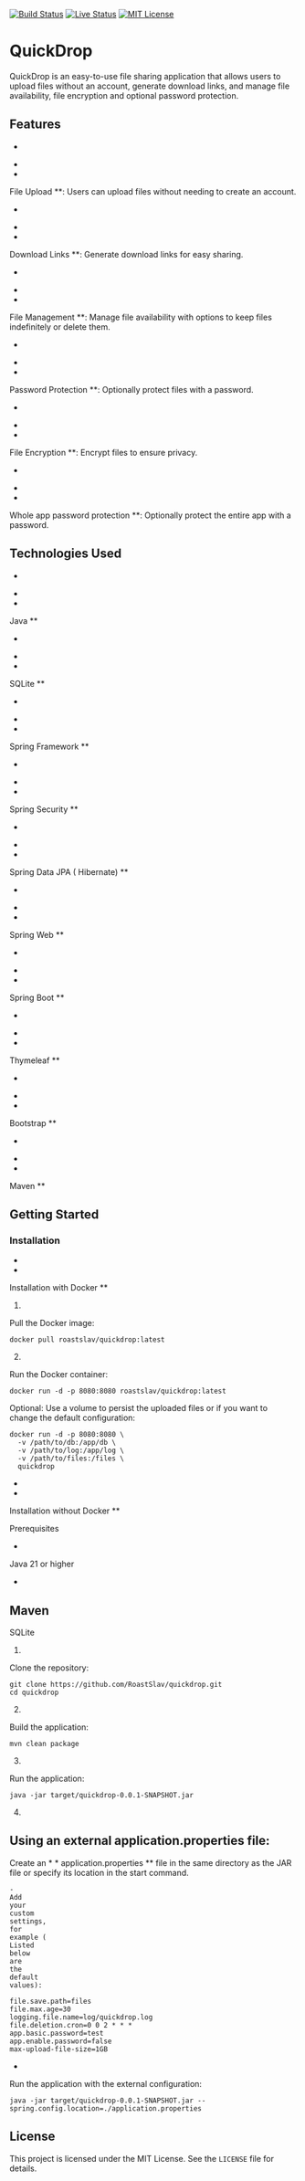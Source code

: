 [![Build Status](https://jenkins.tyron.rocks/buildStatus/icon?job=quickdrop)](https://jenkins.tyron.rocks/job/quickdrop)
[![Live Status](https://img.shields.io/badge/status-live-brightgreen)](https://quickdrop.tyron.rocks)
[![MIT License](https://img.shields.io/badge/License-MIT-yellow.svg)](https://opensource.org/licenses/MIT)

# QuickDrop

QuickDrop
is
an
easy-to-use
file
sharing
application
that
allows
users
to
upload
files
without
an
account,
generate
download
links,
and
manage
file
availability,
file
encryption
and
optional
password
protection.

## Features

-

*

*
File
Upload
**:
Users
can
upload
files
without
needing
to
create
an
account.

-

*

*
Download
Links
**:
Generate
download
links
for
easy
sharing.

-

*

*
File
Management
**:
Manage
file
availability
with
options
to
keep
files
indefinitely
or
delete
them.

-

*

*
Password
Protection
**:
Optionally
protect
files
with
a
password.

-

*

*
File
Encryption
**:
Encrypt
files
to
ensure
privacy.

-

*

*
Whole
app
password
protection
**:
Optionally
protect
the
entire
app
with
a
password.

## Technologies Used

-

*

*
Java
**

-

*

*
SQLite
**

-

*

*
Spring
Framework
**

-

*

*
Spring
Security
**

-

*

*
Spring
Data
JPA (
Hibernate)
**

-

*

*
Spring
Web
**

-

*

*
Spring
Boot
**

-

*

*
Thymeleaf
**

-

*

*
Bootstrap
**

-

*

*
Maven
**

## Getting Started

### Installation

*

*
Installation
with
Docker
**

1.

Pull
the
Docker
image:

```
docker pull roastslav/quickdrop:latest
```

2.

Run
the
Docker
container:

```
docker run -d -p 8080:8080 roastslav/quickdrop:latest
```

Optional:
Use
a
volume
to
persist
the
uploaded
files
or
if
you
want
to
change
the
default
configuration:

```
docker run -d -p 8080:8080 \
  -v /path/to/db:/app/db \
  -v /path/to/log:/app/log \
  -v /path/to/files:/files \
  quickdrop
```

*

*
Installation
without
Docker
**

Prerequisites

-

Java
21
or
higher

-

Maven
-
SQLite

1.

Clone
the
repository:

```
git clone https://github.com/RoastSlav/quickdrop.git
cd quickdrop
```

2.

Build
the
application:

```
mvn clean package
```

3.

Run
the
application:

```
java -jar target/quickdrop-0.0.1-SNAPSHOT.jar
```

4.

Using
an
external
application.properties
file:
-
Create
an
*
*
application.properties
**
file
in
the
same
directory
as
the
JAR
file
or
specify
its
location
in
the
start
command.

    -
    Add
    your
    custom
    settings,
    for
    example (
    Listed
    below
    are
    the
    default
    values):

```
file.save.path=files
file.max.age=30
logging.file.name=log/quickdrop.log
file.deletion.cron=0 0 2 * * *
app.basic.password=test
app.enable.password=false
max-upload-file-size=1GB
```

-

Run
the
application
with
the
external
configuration:

```
java -jar target/quickdrop-0.0.1-SNAPSHOT.jar --spring.config.location=./application.properties
```

## License

This
project
is
licensed
under
the
MIT
License.
See
the
`LICENSE`
file
for
details.
